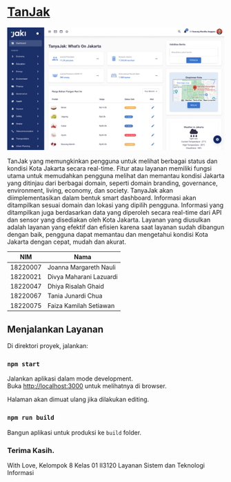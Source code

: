 <h1><a href="https://ui-lib.com/downloads/matx-react-dashboard/">TanJak</a></h1>

<a href="https://matx-react-free.netlify.app/"><img alt="TanJak" src="/public/tanjak.png" /></a>

<p>TanJak yang memungkinkan pengguna untuk melihat berbagai status dan kondisi Kota Jakarta secara real-time. Fitur atau layanan memiliki fungsi utama untuk memudahkan pengguna melihat dan memantau kondisi Jakarta yang ditinjau dari berbagai domain, seperti domain branding, governance, environment, living, economy, dan society.
TanyaJak akan diimplementasikan dalam bentuk smart dashboard. Informasi akan ditampilkan sesuai domain dan lokasi yang dipilih pengguna. Informasi yang ditampilkan juga berdasarkan data yang diperoleh secara real-time dari API dan sensor yang disediakan oleh Kota Jakarta. Layanan yang diusulkan adalah layanan yang efektif dan efisien karena saat layanan sudah dibangun dengan baik, pengguna dapat memantau dan mengetahui kondisi Kota Jakarta dengan cepat, mudah dan akurat.</p>

| NIM      | Nama                    |
| -------- | ----------------------- |
| 18220007 | Joanna Margareth Nauli  |
| 18220021 | Divya Maharani Lazuardi |
| 18220047 | Dhiya Risalah Ghaid     |
| 18220067 | Tania Junardi Chua      |
| 18220075 | Faiza Kamilah Setiawan  |

<h2 id="availablescripts">Menjalankan Layanan</h2>

<p>Di direktori proyek, jalankan:</p>

<h3 id="npmstart"><code>npm start</code></h3>

<p>Jalankan aplikasi dalam mode development.<br>
Buka <a href="http://localhost:3000">http://localhost:3000</a> untuk melihatnya di browser.</p>

<p>Halaman akan dimuat ulang jika dilakukan editing.</p>

<h3 id="npmrunbuild"><code>npm run build</code></h3>

<p>Bangun aplikasi untuk produksi ke <code>build</code> folder.</p>

<h3>Terima Kasih.</h3>
<p>With Love, Kelompok 8 Kelas 01 II3120 Layanan Sistem dan Teknologi Informasi</p>

